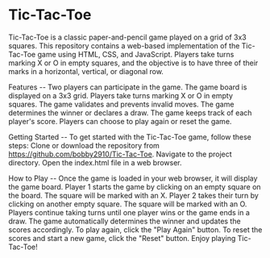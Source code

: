 # Tic-Tac-Toe

Tic-Tac-Toe is a classic paper-and-pencil game played on a grid of 3x3 squares. This repository contains a web-based implementation of the Tic-Tac-Toe game using HTML, CSS, and JavaScript. Players take turns marking X or O in empty squares, and the objective is to have three of their marks in a horizontal, vertical, or diagonal row.

Features --
Two players can participate in the game.
The game board is displayed on a 3x3 grid.
Players take turns marking X or O in empty squares.
The game validates and prevents invalid moves.
The game determines the winner or declares a draw.
The game keeps track of each player's score.
Players can choose to play again or reset the game.

Getting Started --
To get started with the Tic-Tac-Toe game, follow these steps:
Clone or download the repository from https://github.com/bobby2910/Tic-Tac-Toe.
Navigate to the project directory.
Open the index.html file in a web browser.

How to Play --
Once the game is loaded in your web browser, it will display the game board.
Player 1 starts the game by clicking on an empty square on the board. The square will be marked with an X.
Player 2 takes their turn by clicking on another empty square. The square will be marked with an O.
Players continue taking turns until one player wins or the game ends in a draw.
The game automatically determines the winner and updates the scores accordingly.
To play again, click the "Play Again" button.
To reset the scores and start a new game, click the "Reset" button.
Enjoy playing Tic-Tac-Toe!
